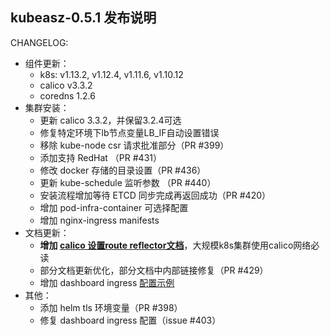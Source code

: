 ## kubeasz-0.5.1 发布说明

CHANGELOG:
- 组件更新：
  - k8s: v1.13.2, v1.12.4, v1.11.6, v1.10.12
  - calico v3.3.2
  - coredns 1.2.6
- 集群安装：
  - 更新 calico 3.3.2，并保留3.2.4可选
  - 修复特定环境下lb节点变量LB_IF自动设置错误
  - 移除 kube-node csr 请求批准部分（PR #399）
  - 添加支持 RedHat （PR #431）
  - 修改 docker 存储的目录设置（PR #436）
  - 更新 kube-schedule 监听参数 （PR #440）
  - 安装流程增加等待 ETCD 同步完成再返回成功（PR #420）
  - 增加 pod-infra-container 可选择配置
  - 增加 nginx-ingress manifests
- 文档更新：
  - **增加 [calico 设置route reflector文档](https://github.com/easzlab/kubeasz/blob/master/docs/setup/network-plugin/calico-bgp-rr.md)**，大规模k8s集群使用calico网络必读
  - 部分文档更新优化，部分文档中内部链接修复（PR #429）
  - 增加 dashboard ingress [配置示例](https://github.com/easzlab/kubeasz/blob/master/docs/guide/ingress-tls.md#%E9%85%8D%E7%BD%AE-dashboard-ingress)
- 其他：
  - 添加 helm tls 环境变量（PR #398）
  - 修复 dashboard ingress 配置（issue #403）
